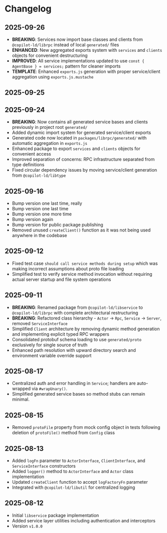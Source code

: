 # Changelog

## 2025-09-26

- **BREAKING**: Services now import base classes and clients from
  `@copilot-ld/librpc` instead of local `generated/` files
- **ENHANCED**: New aggregated exports system with `services` and `clients`
  objects for convenient destructuring
- **IMPROVED**: All service implementations updated to use
  `const { AgentBase } = services;` pattern for cleaner imports
- **TEMPLATE**: Enhanced `exports.js` generation with proper service/client
  aggregation using `exports.js.mustache`

## 2025-09-25

## 2025-09-24

- **BREAKING**: Now contains all generated service bases and clients previously
  in project root `generated/`
- Added dynamic import system for generated service/client exports
- Generated code now located in `packages/librpc/generated/` with automatic
  aggregation in `exports.js`
- Enhanced package to export `services` and `clients` objects for convenient
  access
- Improved separation of concerns: RPC infrastructure separated from type
  definitions
- Fixed circular dependency issues by moving service/client generation from
  `@copilot-ld/libtype`

## 2025-09-16

- Bump version one last time, really
- Bump version one last time
- Bump version one more time
- Bump version again
- Bump version for public package publishing
- Removed unused `createClient()` function as it was not being used anywhere in
  the codebase

## 2025-09-12

- Fixed test case `should call service methods during setup` which was making
  incorrect assumptions about proto file loading
- Simplified test to verify service method invocation without requiring actual
  server startup and file system operations

## 2025-09-11

- **BREAKING**: Renamed package from `@copilot-ld/libservice` to
  `@copilot-ld/librpc` with complete architectural restructuring
- **BREAKING**: Refactored class hierarchy - `Actor` → `Rpc`, `Service` →
  `Server`, removed `ServiceInterface`
- Simplified `Client` architecture by removing dynamic method generation and
  implementing explicit typed RPC wrappers
- Consolidated protobuf schema loading to use `generated/proto` exclusively for
  single source of truth
- Enhanced path resolution with upward directory search and environment variable
  override support

## 2025-08-17

- Centralized auth and error handling in `Service`; handlers are auto-wrapped
  via `#wrapUnary()`.
- Simplified generated service bases so method stubs can remain minimal.

## 2025-08-15

- Removed `protoFile` property from mock config object in tests following
  deletion of `protoFile()` method from `Config` class

## 2025-08-13

- Added `logFn` parameter to `ActorInterface`, `ClientInterface`, and
  `ServiceInterface` constructors
- Added `logger()` method to `ActorInterface` and `Actor` class implementation
- Updated `createClient` function to accept `logFactoryFn` parameter
- Integrated with `@copilot-ld/libutil` for centralized logging

## 2025-08-12

- Initial `libservice` package implementation
- Added service layer utilities including authentication and interceptors
- Version `v1.0.0`
